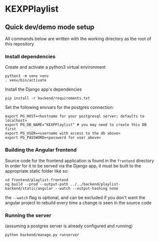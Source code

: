 # KEXPPlaylist

## Quick dev/demo mode setup

All commands below are written with the working directory as the root of this repository

### Install dependencies

Create and activate a python3 virtual environment

```
python3 -m venv venv
. venv/bin/activate
```

Install the Django app's dependencies

```
pip install -r backend/requirements.txt
```

Set the following envvars for the postgres connection:

```
export PG_HOST=<hostname for your postgresql server; defaults to localhost>
export PG_DB_NAME="KEXPPlaylist" # you may need to create this DB first
export PG_USER=<username with access to the db above>
export PG_PASSWORD=<password for user above>
```

### Building the Angular frontend

Source code for the frontend application is found in the `frontend` directory
In order for it to be served via the Django app, it must be built to the appropriate static folder like so:

```
cd frontend/playlist-frontend
ng build --prod --output-path ../../backend/playlist-backend/static/angular --watch --output-hashing none
```

the `--watch` flag is optional, and can be excluded if you don't want the angular project
to rebuild every time a change is seen in the source code

### Running the server

(assuming a postgres server is already configured and running)

```
python backend/manage.py runserver
```
